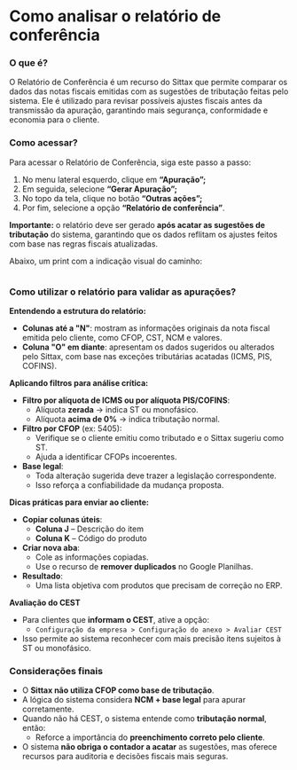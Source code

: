 # Como analisar o relatório de conferência

### O que é? <a href="#o-que-e" id="o-que-e"></a>

O Relatório de Conferência é um recurso do Sittax que permite comparar os dados das notas fiscais emitidas com as sugestões de tributação feitas pelo sistema. Ele é utilizado para revisar possíveis ajustes fiscais antes da transmissão da apuração, garantindo mais segurança, conformidade e economia para o cliente.

### Como acessar? <a href="#como-acessar" id="como-acessar"></a>

Para acessar o Relatório de Conferência, siga este passo a passo:

1. No menu lateral esquerdo, clique em **“Apuração”;**
2. Em seguida, selecione **“Gerar Apuração”;**
3. No topo da tela, clique no botão **“Outras ações”;**
4. Por fim, selecione a opção **“Relatório de conferência”**.

**Importante:** o relatório deve ser gerado **após acatar as sugestões de tributação** do sistema, garantindo que os dados reflitam os ajustes feitos com base nas regras fiscais atualizadas.

Abaixo, um print com a indicação visual do caminho:

<figure><img src="https://edu.sittax.com.br/~gitbook/image?url=https%3A%2F%2F2732700624-files.gitbook.io%2F%7E%2Ffiles%2Fv0%2Fb%2Fgitbook-x-prod.appspot.com%2Fo%2Fspaces%252FrtysZumDLSvHwYCwzJKm%252Fuploads%252FLWPAzFMC3RPEoAr2Cx28%252FRelatorio%2520de%2520conferencia.png%3Falt%3Dmedia%26token%3Dd201f627-9254-4c28-8de3-eb857c0880d6&#x26;width=768&#x26;dpr=4&#x26;quality=100&#x26;sign=24ab17cc&#x26;sv=2" alt=""><figcaption></figcaption></figure>

### Como utilizar o relatório para validar as apurações? <a href="#como-utilizar-o-relatorio-para-validar-as-apuracoes" id="como-utilizar-o-relatorio-para-validar-as-apuracoes"></a>

**Entendendo a estrutura do relatório:**

* **Colunas até a "N"**: mostram as informações originais da nota fiscal emitida pelo cliente, como CFOP, CST, NCM e valores.
* **Coluna "O" em diante**: apresentam os dados sugeridos ou alterados pelo Sittax, com base nas exceções tributárias acatadas (ICMS, PIS, COFINS).

**Aplicando filtros para análise crítica:**

* **Filtro por alíquota de ICMS ou por alíquota PIS/COFINS**:
  * Alíquota **zerada** → indica ST ou monofásico.
  * Alíquota **acima de 0%** → indica tributação normal.
* **Filtro por CFOP** (ex: 5405):
  * Verifique se o cliente emitiu como tributado e o Sittax sugeriu como ST.
  * Ajuda a identificar CFOPs incoerentes.
* **Base legal**:
  * Toda alteração sugerida deve trazer a legislação correspondente.
  * Isso reforça a confiabilidade da mudança proposta.

**Dicas práticas para enviar ao cliente:**

* **Copiar colunas úteis**:
  * **Coluna J** – Descrição do item
  * **Coluna K** – Código do produto
* **Criar nova aba**:
  * Cole as informações copiadas.
  * Use o recurso de **remover duplicados** no Google Planilhas.
* **Resultado**:
  * Uma lista objetiva com produtos que precisam de correção no ERP.

**Avaliação do CEST**

* Para clientes que **informam o CEST**, ative a opção:
  * `Configuração da empresa > Configuração do anexo > Avaliar CEST`
* Isso permite ao sistema reconhecer com mais precisão itens sujeitos à ST ou monofásico.

### Considerações finais <a href="#consideracoes-finais" id="consideracoes-finais"></a>

* O **Sittax não utiliza CFOP como base de tributação**.
* A lógica do sistema considera **NCM + base legal** para apurar corretamente.
* Quando não há CEST, o sistema entende como **tributação normal**, então:
  * Reforce a importância do **preenchimento correto pelo cliente**.
* O sistema **não obriga o contador a acatar** as sugestões, mas oferece recursos para auditoria e decisões fiscais mais seguras.
